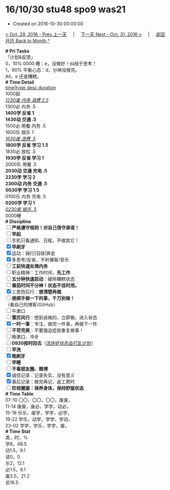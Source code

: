 # 16/10/30 stu48 spo9 was21

- Created on 2016-10-30 00:00:00

[< Oct. 29, 2016 - Prev 上一天](_archived/lifelogs/2016/10/d29.md) &nbsp; &nbsp; | &nbsp; &nbsp; [下一天 Next - Oct. 31, 2016 >](_archived/lifelogs/2016/10/d31.md) &nbsp; &nbsp; |  &nbsp; &nbsp; [返回月历 Back to Month ^](_archived/lifelogs/2016/10/index.md)
<br/><div><b># Pri Tasks</b></div><div>「计划&amp;反馈」</div><div>0，10% 0000 睡：e，没做好！纠结于思考！</div><div>1，90% 平衡心态：d，分神没做完。</div><div>All，e 还是糟糕。</div><div><b># Time Detail</b></div><div><u>time|type desc duration</u></div><div>1000起</div><div><u><i>1230废 内务 浪费 2.5</i></u></div><div>1300必 内务 .5</div><div><b>1400学 反省 1</b></div><div><b>1430动 交通 .5</b></div><div>1500必 用餐 内务 .5</div><div>1600乐 娱乐 1</div><div><u><i>1630废 浪费 .5</i></u></div><div><b>1800学 反省 学习 1.5</b></div><div>1830必 放松 .5</div><div><b>1930学 反省 学习 1</b></div><div>2000乐 用餐 .5</div><div><b>2030动 交通 充电 .5</b></div><div><b>2230学 学习 2</b></div><div><b>2300动 内务 交通 .5</b></div><div><b>0030学 学习 1.5</b></div><div>0100乐 内务 充电 .5</div><div><b>0200学 学习 1</b></div><div><u><i>0230废 娱乐 .5</i></u></div><div>0000睡</div><div><b># Discipline</b></div><div><b><input type="checkbox"/></b><b>严格遵守规则！对自己信守承诺！</b></div><div><b><input type="checkbox"/></b><b>早起</b></div><div><input type="checkbox"/>手机只看通知、日程，不做其它！</div><div><input checked="true" type="checkbox"/><b>早刷牙</b></div><div><input checked="true" type="checkbox"/>运动：骑行|羽球|奔走</div><div><input checked="true" type="checkbox"/>多思考/反省，不听播客/音乐</div><div><input type="checkbox"/><b>工前快速处理内务</b></div><div><input type="checkbox"/>职业精神：工作时间，<b>先工作</b></div><div><input type="checkbox"/><b>五分钟快速启动</b>：破除糟糕状态</div><div><b><input type="checkbox"/></b><b>番茄时间不分神！状态不佳时用。</b></div><div><input checked="true" type="checkbox"/>三思而后行：<b>想清楚再做</b></div><div><input type="checkbox"/><b>想顺手做一下的事，千万别做！</b></div><div>（看自己的博客/GitHub）</div><div><input type="checkbox"/>午漱口</div><div><input type="checkbox"/><b>雷厉风行</b>：想到该做的，立即做，进入状态</div><div><input checked="true" type="checkbox"/><b>一时一事</b>：专注，做完一件事，再做下一件</div><div><input type="checkbox"/><b>不苛完美</b>：不要强迫症般重复做事！</div><div><input type="checkbox"/>晚漱口、冲牙</div><div><u><input type="checkbox"/></u><b>0930</b><b>按时回去</b>（<u>流连好状态会打乱计划</u>）</div><div><input type="checkbox"/><b>早洗</b></div><div><b><input checked="true" type="checkbox"/></b><b>晚刷牙</b></div><div><input type="checkbox"/><b>早睡</b></div><div><b><input type="checkbox"/></b><b>不看朋友圈、微博</b></div><div><input checked="true" type="checkbox"/>诚信记录：记录失实，没有意义</div><div><input checked="true" type="checkbox"/>事后记录：做完再记，返工费时</div><div><b><input type="checkbox"/></b><b>珍视健康：保养身体，保持舒服状态</b></div><div><b># Time Table</b></div><div>07-10 〇〇，〇〇，〇〇，废废，</div><div>11-14 废废，废必，学学，动必，</div><div>15-18 乐乐，废学，学学，必学，</div><div>19-22 学乐，动学，学学，学动，</div><div>23-02 学学，学乐，学学，废。</div><div><b># Time Stat</b></div><div>类，时，%</div><div>学8，48.5</div><div>动1.5，9.1</div><div>读0，0</div><div>乐2，12.1</div><div>必1.5，9.1</div><div>废3.5，21.2</div><div>总16.5</div>
